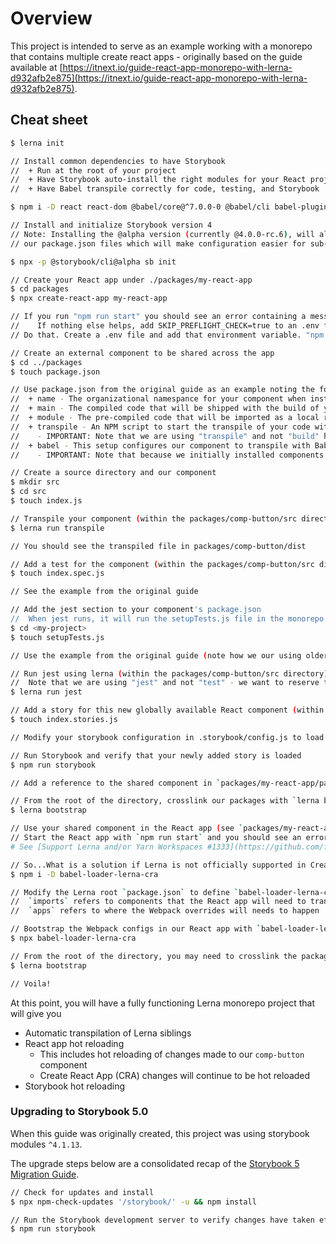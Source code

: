 # Overview
This project is intended to serve as an example working with a monorepo that contains multiple create react apps - originally based on the guide available at [https://itnext.io/guide-react-app-monorepo-with-lerna-d932afb2e875](https://itnext.io/guide-react-app-monorepo-with-lerna-d932afb2e875).

## Cheat sheet
```sh
$ lerna init

// Install common dependencies to have Storybook
//  + Run at the root of your project
//  + Have Storybook auto-install the right modules for your React project
//  + Have Babel transpile correctly for code, testing, and Storybook

$ npm i -D react react-dom @babel/core@^7.0.0-0 @babel/cli babel-plugin-transform-es2015-modules-commonjs babel-jest enzyme enzyme-adapter-react-16 jest react-test-renderer babel-core@7.0.0-bridge.0 @babel/preset-env @babel/preset-react

// Install and initialize Storybook version 4
// Note: Installing the @alpha version (currently @4.0.0-rc.6), will allow us to set our Babel configuration inside of
// our package.json files which will make configuration easier for sub-packages.

$ npx -p @storybook/cli@alpha sb init

// Create your React app under ./packages/my-react-app
$ cd packages
$ npx create-react-app my-react-app

// If you run "npm run start" you should see an error containing a message like:
//    If nothing else helps, add SKIP_PREFLIGHT_CHECK=true to an .env file in your project.
// Do that. Create a .env file and add that environment variable. "npm run start" should work as expected.

// Create an external component to be shared across the app
$ cd ../packages
$ touch package.json

// Use package.json from the original guide as an example noting the following:
//  + name - The organizational namespance for your component when installing via NPM or cross-linked Lerna
//  + main - The compiled code that will be shipped with the build of your React app
//  + module - The pre-compiled code that will be imported as a local run-time dependency while developing the app or running tests
//  + transpile - An NPM script to start the transpile of your code with Babel
//    - IMPORTANT: Note that we are using "transpile" and not "build" here; we will need a build script later to build apps using "lerna run build"
//  + babel - This setup configures our component to transpile with Babel 7 for React
//    - IMPORTANT: Note that because we initially installed components like `react`, `react-dom`, `@babel/core@^7.0.0-0` etc we do not need to install them here

// Create a source directory and our component
$ mkdir src
$ cd src
$ touch index.js

// Transpile your component (within the packages/comp-button/src directory)
$ lerna run transpile

// You should see the transpiled file in packages/comp-button/dist

// Add a test for the component (within the packages/comp-button/src directory)
$ touch index.spec.js

// See the example from the original guide

// Add the jest section to your component's package.json
//  When jest runs, it will run the setupTests.js file in the monorepo root, so let's create that file now
$ cd <my-project>
$ touch setupTests.js

// Use the example from the original guide (note how we our using older require syntax so we do not need additionab babel configuration here)

// Run jest using lerna (within the packages/comp-button/src directory)
//  Note that we are using "jest" and not "test" - we want to reserve the word test for running all tests (end-to-end, linting, etc)
$ lerna run jest

// Add a story for this new globally available React component (within the packages/comp-button/src directory)
$ touch index.stories.js

// Modify your storybook configuration in .storybook/config.js to load them from all `packages/**` directories instead of the `stories` directory

// Run Storybook and verify that your newly added story is loaded
$ npm run storybook

// Add a reference to the shared component in `packages/my-react-app/package.json`

// From the root of the directory, crosslink our packages with `lerna bootstrap`
$ lerna bootstrap

// Use your shared component in the React app (see `packages/my-react-app/src/App.js`)
// Start the React app with `npm run start` and you should see an error. This is a known issue.
# See [Support Lerna and/or Yarn Workspaces #1333](https://github.com/facebook/create-react-app/issues/1333)

// So...What is a solution if Lerna is not officially supported in Create React App (CRA)? [babel-loader-lerna-cra](https://www.npmjs.com/package/babel-loader-lerna-cra) will work; just bear in mind this will override the Webpack configuration of the specified Create-React-App projects in a Lerna repo. Proceed with caution!
$ npm i -D babel-loader-lerna-cra

// Modify the Lerna root `package.json` to define `babel-loader-lerna-cra`
//  `imports` refers to components that the React app will need to transpile
//  `apps` refers to where the Webpack overrides will needs to happen

// Bootstrap the Webpack configs in our React app with `babel-loader-lerna-cra`
$ npx babel-loader-lerna-cra

// From the root of the directory, you may need to crosslink the packages one last time with `lerna bootstrap`
$ lerna bootstrap

// Voila!
```

At this point, you will have a fully functioning Lerna monorepo project that will give you
- Automatic transpilation of Lerna siblings
- React app hot reloading
  - This includes hot reloading of changes made to our `comp-button` component
  - Create React App (CRA) changes will continue to be hot reloaded
- Storybook hot reloading

### Upgrading to Storybook 5.0
When this guide was originally created, this project was using storybook modules `^4.1.13`.

The upgrade steps below are a consolidated recap of the [Storybook 5 Migration Guide](https://medium.com/storybookjs/storybook-5-migration-guide-d804b38c739d).

```sh
// Check for updates and install
$ npx npm-check-updates '/storybook/' -u && npm install

// Run the Storybook development server to verify changes have taken effect
$ npm run storybook
```
